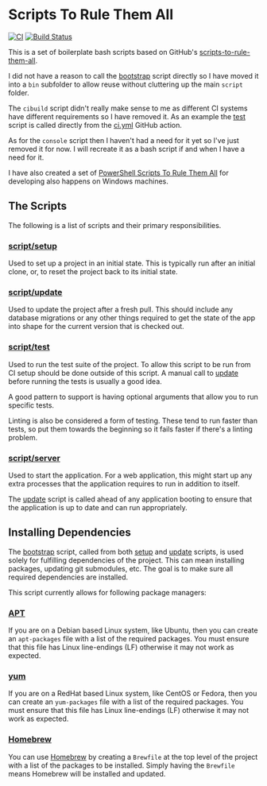 # Scripts To Rule Them All

[![CI](https://github.com/peteoshea/scripts-to-rule-them-all/workflows/CI/badge.svg)](https://github.com/peteoshea/scripts-to-rule-them-all/actions)
[![Build Status](https://travis-ci.org/peteoshea/scripts-to-rule-them-all.svg?branch=master)](https://travis-ci.org/peteoshea/scripts-to-rule-them-all)

This is a set of boilerplate bash scripts based on GitHub's [scripts-to-rule-them-all](https://github.com/github/scripts-to-rule-them-all).

I did not have a reason to call the [bootstrap][bootstrap] script directly so I have moved it into a `bin` subfolder to allow reuse without cluttering up the main `script` folder.

The `cibuild` script didn't really make sense to me as different CI systems have different requirements so I have removed it.
As an example the [test][test] script is called directly from the [ci.yml][ci.yml] GitHub action.

As for the `console` script then I haven't had a need for it yet so I've just removed it for now.
I will recreate it as a bash script if and when I have a need for it.

I have also created a set of [PowerShell Scripts To Rule Them All](https://github.com/peteoshea/powershell-scripts-to-rule-them-all) for developing also happens on Windows machines.

## The Scripts

The following is a list of scripts and their primary responsibilities.

### [script/setup][setup]

Used to set up a project in an initial state.
This is typically run after an initial clone, or, to reset the project back to its initial state.

### [script/update][update]

Used to update the project after a fresh pull.
This should include any database migrations or any other things required to get the state of the app into shape for the current version that is checked out.

### [script/test][test]

Used to run the test suite of the project.
To allow this script to be run from CI setup should be done outside of this script.
A manual call to [update][update] before running the tests is usually a good idea.

A good pattern to support is having optional arguments that allow you to run specific tests.

Linting is also be considered a form of testing.
These tend to run faster than tests, so put them towards the beginning so it fails faster if there's a linting problem.

### [script/server][server]

Used to start the application.
For a web application, this might start up any extra processes that the application requires to run in addition to itself.

The [update][update] script is called ahead of any application booting to ensure that the application is up to date and can run appropriately.

## Installing Dependencies

The [bootstrap][bootstrap] script, called from both [setup][setup] and [update][update] scripts, is used solely for fulfilling dependencies of the project.
This can mean installing packages, updating git submodules, etc.
The goal is to make sure all required dependencies are installed.

This script currently allows for following package managers:

### [APT](https://en.wikipedia.org/wiki/APT_(software))

If you are on a Debian based Linux system, like Ubuntu, then you can create an `apt-packages` file with a list of the required packages.
You must ensure that this file has Linux line-endings (LF) otherwise it may not work as expected.

### [yum](https://en.wikipedia.org/wiki/Yum_(software))

If you are on a RedHat based Linux system, like CentOS or Fedora, then you can create an `yum-packages` file with a list of the required packages.
You must ensure that this file has Linux line-endings (LF) otherwise it may not work as expected.

### [Homebrew](https://brew.sh/)

You can use [Homebrew](https://brew.sh/) by creating a `Brewfile` at the top level of the project with a list of the packages to be installed.
Simply having the `Brewfile` means Homebrew will be installed and updated.

[bootstrap]: script/bin/bootstrap
[ci.yml]: .github/workflows/ci.yml
[server]: script/server
[setup]: script/setup
[test]: script/test
[update]: script/update
